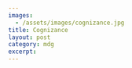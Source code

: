 ```yaml
---
images:
  - /assets/images/cognizance.jpg
title: Cognizance
layout: post
category: mdg
excerpt: 
---
```

